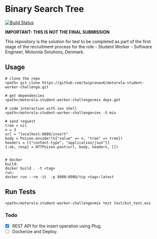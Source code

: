 # Binary Search Tree
[![Build Status](https://travis-ci.com/SaipranavK/motorola-student-worker-challenge.svg?token=yuqgzcJWYEqqx9oxnxVc&branch=bst-rest)](https://travis-ci.com/github/SaipranavK/motorola-student-worker-challenge)

<b>IMPORTANT: THIS IS NOT THE FINAL SUBMISSION</b>

This repository is the solution for test to be completed as part of the first stage of the recruitment process for the role - Student Worker - Software Engineer, Motorola Solutions, Denmark.

## Usage

```
# clone the repo
<path> git clone https://github.com/SaipranavK/motorola-student-worker-challenge.git

# get dependencies
<path>/motorola-student-worker-challenge>mix deps.get

# code interaction with iex shell
<path>/motorola-student-worker-challenge>iex -S mix

# send request
tree = nil
n = 3
url = "localhost:8080/insert"
body = Poison.encode!(%{"value" => n, "tree" => tree})
headers = [{"content-type", "application/json"}]
{:ok, resp} = HTTPoison.post(url, body, headers, [])


# docker
build:
docker build . -t <tag>
run:
docker run --rm -it  -p 8080:8080/tcp <tag>:latest
```

## Run Tests

```
<path>/motorola-student-worker-challenge>mix test test/bst_test.exs
```

### Todo
- [x] REST API for the insert operation using Plug.
- [ ] Dockerize and Deploy.
